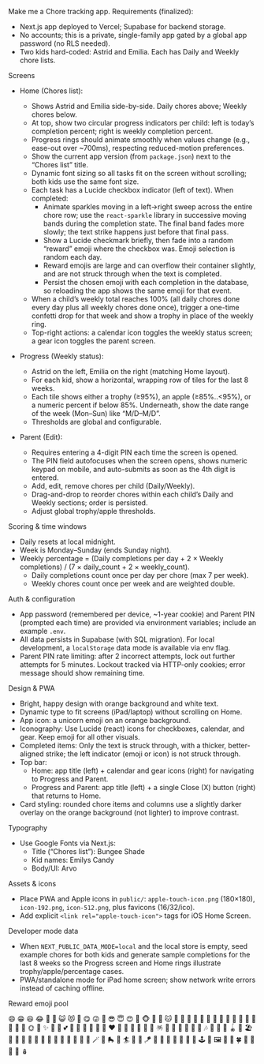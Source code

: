 Make me a Chore tracking app. Requirements (finalized):

- Next.js app deployed to Vercel; Supabase for backend storage.
- No accounts; this is a private, single-family app gated by a global app password (no RLS needed).
- Two kids hard-coded: Astrid and Emilia. Each has Daily and Weekly chore lists.

Screens

- Home (Chores list):
  - Shows Astrid and Emilia side-by-side. Daily chores above; Weekly chores below.
  - At top, show two circular progress indicators per child: left is today’s completion percent; right is weekly completion percent.
  - Progress rings should animate smoothly when values change (e.g., ease-out over ~700ms), respecting reduced-motion preferences.
  - Show the current app version (from `package.json`) next to the “Chores list” title.
  - Dynamic font sizing so all tasks fit on the screen without scrolling; both kids use the same font size.
  - Each task has a Lucide checkbox indicator (left of text). When completed:
    - Animate sparkles moving in a left→right sweep across the entire chore row; use the `react-sparkle` library in successive moving bands during the completion state. The final band fades more slowly; the text strike happens just before that final pass.
    - Show a Lucide checkmark briefly, then fade into a random “reward” emoji where the checkbox was. Emoji selection is random each day.
    - Reward emojis are large and can overflow their container slightly, and are not struck through when the text is completed.
    - Persist the chosen emoji with each completion in the database, so reloading the app shows the same emoji for that event.
  - When a child’s weekly total reaches 100% (all daily chores done every day plus all weekly chores done once), trigger a one-time confetti drop for that week and show a trophy in place of the weekly ring.
  - Top-right actions: a calendar icon toggles the weekly status screen; a gear icon toggles the parent screen.

- Progress (Weekly status):
  - Astrid on the left, Emilia on the right (matching Home layout).
  - For each kid, show a horizontal, wrapping row of tiles for the last 8 weeks.
  - Each tile shows either a trophy (≥95%), an apple (≥85%..<95%), or a numeric percent if below 85%. Underneath, show the date range of the week (Mon–Sun) like “M/D–M/D”.
  - Thresholds are global and configurable.

- Parent (Edit):
  - Requires entering a 4-digit PIN each time the screen is opened.
  - The PIN field autofocuses when the screen opens, shows numeric keypad on mobile, and auto-submits as soon as the 4th digit is entered.
  - Add, edit, remove chores per child (Daily/Weekly).
  - Drag-and-drop to reorder chores within each child’s Daily and Weekly sections; order is persisted.
  - Adjust global trophy/apple thresholds.

Scoring & time windows

- Daily resets at local midnight.
- Week is Monday–Sunday (ends Sunday night).
- Weekly percentage = (Daily completions per day + 2 × Weekly completions) / (7 × daily_count + 2 × weekly_count).
  - Daily completions count once per day per chore (max 7 per week).
  - Weekly chores count once per week and are weighted double.

Auth & configuration

- App password (remembered per device, ~1-year cookie) and Parent PIN (prompted each time) are provided via environment variables; include an example `.env`.
- All data persists in Supabase (with SQL migration). For local development, a `localStorage` data mode is available via env flag.
- Parent PIN rate limiting: after 2 incorrect attempts, lock out further attempts for 5 minutes. Lockout tracked via HTTP-only cookies; error message should show remaining time.

Design & PWA

- Bright, happy design with orange background and white text.
- Dynamic type to fit screens (iPad/laptop) without scrolling on Home.
- App icon: a unicorn emoji on an orange background.
- Iconography: Use Lucide (react) icons for checkboxes, calendar, and gear. Keep emoji for all other visuals.
- Completed items: Only the text is struck through, with a thicker, better-aligned strike; the left indicator (emoji or icon) is not struck through.
- Top bar:
  - Home: app title (left) + calendar and gear icons (right) for navigating to Progress and Parent.
  - Progress and Parent: app title (left) + a single Close (X) button (right) that returns to Home.
- Card styling: rounded chore items and columns use a slightly darker overlay on the orange background (not lighter) to improve contrast.

Typography

- Use Google Fonts via Next.js:
  - Title (“Chores list”): Bungee Shade
  - Kid names: Emilys Candy
  - Body/UI: Arvo

Assets & icons

- Place PWA and Apple icons in `public/`: `apple-touch-icon.png` (180×180), `icon-192.png`, `icon-512.png`, plus favicons (16/32/ico).
- Add explicit `<link rel="apple-touch-icon">` tags for iOS Home Screen.

Developer mode data

- When `NEXT_PUBLIC_DATA_MODE=local` and the local store is empty, seed example chores for both kids and generate sample completions for the last 8 weeks so the Progress screen and Home rings illustrate trophy/apple/percentage cases.
- PWA/standalone mode for iPad home screen; show network write errors instead of caching offline.

Reward emoji pool

😄 😁 😆 😂 🤩 🥳 😺 😻 🤗 😋 😜 🤪 😎 😇 😍 🥰 🐵 🙉 🐶 🐱 🐸 🐯 🐼 🦊 🦄 🐥 🐣 🐤 🐝 🦋 🐞 🐢 🐙 🐬 🦕 🌈 🌞 🌟 ✨ 💫 💖 💕 💞 💛 💚 💙 💜 🧡 ❤️ 🩵 🔆 🎈 🎉 🎊 🎁 🪅 🪩 🎠 🎡 🎢 🎨 🎵 🎶 🎸 🥁 🧩 🪀 🛝 🏖️ 🍭 🍦 🍪 🍰 🧁 🍓 🍉 🍌 🍊 🌽 🥕 🧃 🧸 🪄 🚀 🛼 🧗 🏄 🤸 🤹 🪁 🧙 🦸 🧚 🐲 🐉 🔮 💎 🕹️ 📸 🖼️ 🌸 🌼 🍀 🪷 🪻 🌻 🌺 🪆

